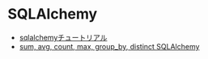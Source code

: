 
# SQLAlchemy

* [sqlalchemyチュートリアル](https://qiita.com/msrks/items/15144746ff4f7aced4b5)
* [sum, avg, count, max, group_by, distinct SQLAlchemy](http://wiki.workassis.com/sum-avg-count-max-group_by-distinct-sqlalchemy/) 